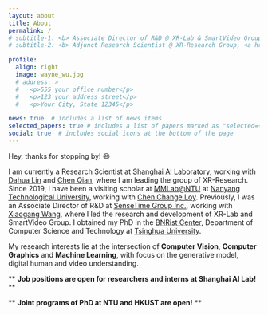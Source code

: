 ```yaml
---
layout: about
title: About
permalink: /
# subtitle-1: <b> Associate Director of R&D @ XR-Lab & SmartVideo Group, <a href='https://www.sensetime.com/en'>SenseTime Group Inc.</a></b>
# subtitle-2: <b> Adjunct Research Scientist @ XR-Research Group, <a href='https://www.shlab.org.cn/'>Shanghai AI Lab.</a></b>

profile:
  align: right
  image: wayne_wu.jpg
  # address: >
  #   <p>555 your office number</p>
  #   <p>123 your address street</p>
  #   <p>Your City, State 12345</p>

news: true  # includes a list of news items
selected_papers: true # includes a list of papers marked as "selected={true}"
social: true  # includes social icons at the bottom of the page
---
```


<!-- 

Write your biography here. Tell the world about yourself. Link to your favorite [subreddit](http://reddit.com). You can put a picture in, too. The code is already in, just name your picture `prof_pic.jpg` and put it in the `img/` folder.

Put your address / P.O. box / other info right below your picture. You can also disable any these elements by editing `profile` property of the YAML header of your `_pages/about.md`. Edit `_bibliography/papers.bib` and Jekyll will render your [publications page](/al-folio/publications/) automatically.

Link to your social media connections, too. This theme is set up to use [Font Awesome icons](http://fortawesome.github.io/Font-Awesome/) and [Academicons](https://jpswalsh.github.io/academicons/), like the ones below. Add your Facebook, Twitter, LinkedIn, Google Scholar, or just disable all of them.
 -->

<!-- **About** -->

<p>Hey, thanks for stopping by! &#128516;</p>

I am currently a Research Scientist at [Shanghai AI Laboratory](https://www.shlab.org.cn/), working with [Dahua Lin](http://dahua.site/) and [Chen Qian](http://scholar.google.com/citations?user=AerkT0YAAAAJ&hl=zh-CN), where I am leading the group of XR-Research. Since 2019, I have been a visiting scholar at [MMLab@NTU](https://www.mmlab-ntu.com/) at [Nanyang Technological University](https://www.ntu.edu.sg/), working with [Chen Change Loy](https://www.mmlab-ntu.com/person/ccloy/).
Previously, I was an Associate Director of R&D at [SenseTime Group Inc.](https://www.sensetime.com/en), working with [Xiaogang Wang](http://www.ee.cuhk.edu.hk/~xgwang/), where I led the research and development of XR-Lab and SmartVideo Group.
I obtained my PhD in the [BNRist Center](https://www.bnrist.tsinghua.edu.cn/bnristen/index.htm), Department of Computer Science and Technology at [Tsinghua University](https://www.tsinghua.edu.cn/en/).
<!-- Prior to that, I joined [SenseTime Research](https://www.sensetime.com/en) as an intern in 2016. -->

My research interests lie at the intersection of **Computer Vision**, **Computer Graphics** and **Machine Learning**, with focus on the generative model, digital human and video understanding.

** **Job positions are open for researchers and interns at Shanghai AI Lab!** **

** **Joint programs of PhD at NTU and HKUST are open!** **
